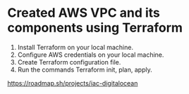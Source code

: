 # Created AWS VPC and its components using Terraform 

1. Install Terraform on your local machine.
2. Configure AWS credentials on your local machine.
3. Create Terraform configuration file.
4. Run the commands Terraform init, plan, apply.

https://roadmap.sh/projects/iac-digitalocean
